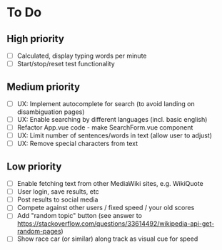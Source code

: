 # To Do

## High priority

- [ ] Calculated, display typing words per minute
- [ ] Start/stop/reset test functionality

## Medium priority

- [ ] UX: Implement autocomplete for search (to avoid landing on disambiguation pages)
- [ ] UX: Enable searching by different languages (incl. basic english)
- [ ] Refactor App.vue code - make SearchForm.vue component
- [ ] UX: Limit number of sentences/words in text (allow user to adjust)
- [ ] UX: Remove special characters from text

## Low priority

- [ ] Enable fetching text from other MediaWiki sites, e.g. WikiQuote
- [ ] User login, save results, etc
- [ ] Post results to social media
- [ ] Compete against other users / fixed speed / your old scores
- [ ] Add "random topic" button (see answer to https://stackoverflow.com/questions/33614492/wikipedia-api-get-random-pages)
- [ ] Show race car (or similar) along track as visual cue for speed
